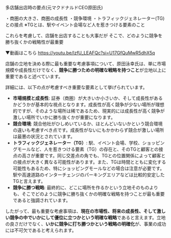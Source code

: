 
多店舗出店時の要点(元マクドナルドCEO原田氏)

・商圏の大きさ、商圏の成長性
・競争環境
・トラフィックジェネレーター(TG)との接点
※TGとは、駅やイベント会場など人を惹きつける要素のこと

これらを考慮して、店舗を出店することも大事だが
そこで、どのように競争を勝ち抜くかの戦略性が最重要


▼動画はこちら
https://youtu.be/lzfU_LEAFQc?si=U17GfQuMwR5dhX5q



店舗の立地を決める際に最も重要な考慮事項について、原田泳幸氏は、単に市場規模や成長性だけでなく、**競争に勝つための明確な戦略を持つこと**が立地以上に重要であると述べています。

詳細には、以下の点が考慮すべき重要な要素として挙げられています。

- **市場規模と成長性**: 証券（商圏）が大きいか小さいか、そして成長性があるかどうかが基本的な視点となります。成長性が高く競争が少ない場所が理想的ですが、そのような場所は稀であるため、現実的には成長性が高く競争が激しい場所でいかに勝ち抜くかが重要になります。
- **競合環境**: 競合他社がひしめいているか、ほとんどいないかという競合環境の違いも考慮すべき点です。成長性がないにもかかわらず競合が激しい場所は最悪の状況とされています。
- **トラフィックジェネレーター（TG）**: 駅、イベント会場、学校、ショッピングモールなど、人を惹きつける要素（TG）の存在と、そのTGと顧客との接点の高さが重要です。同じ交差点の角でも、TGとの位置関係によって顧客との接点が大きく異なる可能性があります。また、TGは時間とともに変化する可能性もあるため、特にショッピングモールなどの場合は注意が必要です。駅や高速道路のインターチェンジのパーキングエリアなどは比較的安定したTGと言えます。
- **競争に勝つ戦略**: 最終的に、どこに場所を作るかという立地そのものよりも、そこでどのように競争に勝ち抜くかの明確な戦略を持つことが最も重要であると強調されています。

したがって、最も重要な考慮事項は、**現在の市場性、将来の成長性、そして激しい競争の中でいかにして優位に立つかという明確な戦略**であると言えます。立地の良さだけでなく、**いかに競争に打ち勝つかという戦略の明確化**が、事業の成功には不可欠であると考えられます。

